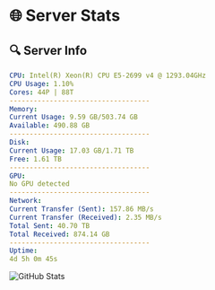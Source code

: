 # 🌐 Server Stats
## 🔍 Server Info
```yaml
CPU: Intel(R) Xeon(R) CPU E5-2699 v4 @ 1293.04GHz
CPU Usage: 1.10%
Cores: 44P | 88T
-----------------------------------
Memory:
Current Usage: 9.59 GB/503.74 GB
Available: 490.88 GB
-----------------------------------
Disk:
Current Usage: 17.03 GB/1.71 TB
Free: 1.61 TB
-----------------------------------
GPU:
No GPU detected
-----------------------------------
Network:
Current Transfer (Sent): 157.86 MB/s
Current Transfer (Received): 2.35 MB/s
Total Sent: 40.70 TB
Total Received: 874.14 GB
-----------------------------------
Uptime:
4d 5h 0m 45s
```
![GitHub Stats](https://img.shields.io/badge/Updated-2025-02-12_03:44:03-blue)